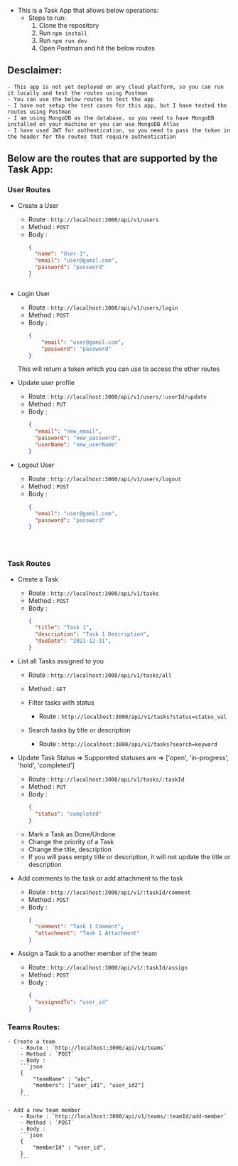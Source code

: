 - This is a Task App that allows below operations:
  - Steps to run:
    1. Clone the repository
    2. Run `npm install`
    3. Run `npm run dev`
    4. Open Postman and hit the below routes

## Desclaimer:
    - This app is not yet deployed on any cloud platform, so you can run it locally and test the routes using Postman
    - You can use the below routes to test the app
    - I have not setup the test cases for this app, but I have tested the routes using Postman
    - I am using MongoDB as the database, so you need to have MongoDB installed on your machine or you can use MongoDB Atlas
    - I have used JWT for authentication, so you need to pass the token in the header for the routes that require authentication

## Below are the routes that are supported by the Task App:

### User Routes
  - Create a User
    - Route : `http://localhost:3000/api/v1/users`
    - Method : `POST`
    - Body : 
      ```json
      {
        "name": "User 1",
        "email": "user@gamil.com",
        "password": "password"
      }
     ```

 - Login User
    - Route : `http://localhost:3000/api/v1/users/login`
    - Method : `POST`
    - Body : 
        ```json
        {
            "email": "user@gamil.com",
            "password": "password"
        }
        ``` 
    This will return a token which you can use to access the other routes

 - Update user profile
    - Route : `http://localhost:3000/api/v1/users/:userId/update`
    - Method : `PUT`
    - Body : 
      ```json
      {
        "email": "new_email",
        "password": "new_password",
        "userName": "new_userName"
      }
      ```      
        
 - Logout User
    - Route : `http://localhost:3000/api/v1/users/logout`
    - Method : `POST`
    - Body : 
      ```json
      {
        "email": "user@gamil.com",
        "password": "password"
      }
     ```



### Task Routes
  - Create a Task
    - Route : `http://localhost:3000/api/v1/tasks`
    - Method : `POST`
    - Body : 
      ```json
      {
        "title": "Task 1",
        "description": "Task 1 Description",
        "dueDate": "2021-12-31",
      }
      ```

  - List all Tasks assigned to you
    - Route : `http://localhost:3000/api/v1/tasks/all`
    - Method : `GET`
    

    - Filter tasks with status
        - Route :  `http://localhost:3000/api/v1/tasks?status=status_val`
    
    - Search tasks by title or description
        - Route : `http://localhost:3000/api/v1/tasks?search=keyword`
    

    
  - Update Task Status  => Supporeted statuses are => ['open', 'in-progress', 'hold', 'completed']
    - Route : `http://localhost:3000/api/v1/tasks/:taskId`
    - Method : `PUT`
    - Body : 
      ```json
      {
        "status": "completed"
      }
      ```
    - Mark a Task as Done/Undone
    - Change the priority of a Task
    - Change the title, description 
    - If you will pass empty title or description, it will not update the title or description


  - Add comments to the task or add attachment to the task 
    - Route : `http://localhost:3000/api/v1/:taskId/comment`
    - Method : `POST`
    - Body : 
      ```json
      {
        "comment": "Task 1 Comment",
        "attachment": "Task 1 Attachment"
      }
      ```
  - Assign a Task to a another member of the team
    - Route : `http://localhost:3000/api/v1/:taskId/assign`
    - Method : `POST`
    - Body : 
      ```json
      {
        "assignedTo": "user_id"
      }
      ```

### Teams Routes:
    - Create a team
        - Route : `http://localhost:3000/api/v1/teams`
        - Method : `POST`
        - Body : 
        ```json
        {
            "teamName" : "abc", 
            "members": ["user_id1", "user_id2"]
        }
        ```

    - Add a new team member
        - Route : `http://localhost:3000/api/v1/teams/:teamId/add-member`
        - Method : `POST`
        - Body : 
        ```json
        {
            "memberId" : "user_id", 
        }
        ```